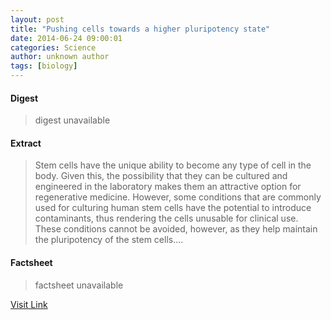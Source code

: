 ```yaml
---
layout: post
title: "Pushing cells towards a higher pluripotency state"
date: 2014-06-24 09:00:01
categories: Science
author: unknown author
tags: [biology]
---
```



#### Digest
>digest unavailable

#### Extract
>Stem cells have the unique ability to become any type of cell in the body. Given this, the possibility that they can be cultured and engineered in the laboratory makes them an attractive option for regenerative medicine. However, some conditions that are commonly used for culturing human stem cells have the potential to introduce contaminants, thus rendering the cells unusable for clinical use. These conditions cannot be avoided, however, as they help maintain the pluripotency of the stem cells....

#### Factsheet
>factsheet unavailable

[Visit Link](http://phys.org/news322801085.html)


